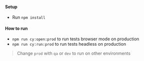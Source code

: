 #### Setup
+ Run ``npm install``

#### How to run
+ ``npm run cy:open:prod`` to run tests browser mode on production
+ ``npm run cy:run:prod`` to run tests headless on production

> Change ``prod`` with ``qa`` or ``dev`` to run on other environments
